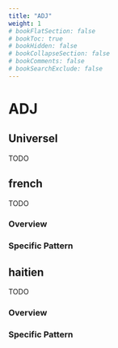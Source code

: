 ```yaml
---
title: "ADJ"
weight: 1
# bookFlatSection: false
# bookToc: true
# bookHidden: false
# bookCollapseSection: false
# bookComments: false
# bookSearchExclude: false
---
```

# ADJ

## Universel 
TODO




## french

TODO
### Overview

### Specific Pattern




## haitien

TODO
### Overview

### Specific Pattern


